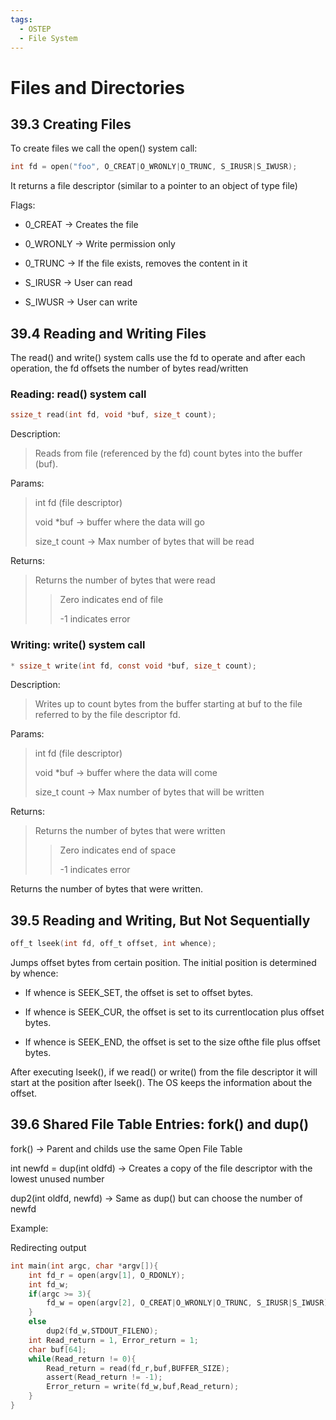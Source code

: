 ```yaml
---
tags:
  - OSTEP
  - File System
---
```


# Files and Directories

## 39.3 Creating Files
To create files we call the open() system call:

```c
int fd = open("foo", O_CREAT|O_WRONLY|O_TRUNC, S_IRUSR|S_IWUSR);
```

It returns a file descriptor (similar to a pointer to an object of type file)

Flags:

* 0_CREAT -> Creates the file

* 0_WRONLY -> Write permission only

* 0_TRUNC -> If the file exists, removes the content in it

* S_IRUSR -> User can read

* S_IWUSR -> User can write
## 39.4 Reading and Writing Files

The read() and write() system calls use the fd to operate and after each operation, the fd offsets the number of bytes read/written  

### Reading: read() system call
```c
ssize_t read(int fd, void *buf, size_t count);
```

Description:
> Reads from file (referenced by the fd) count bytes into the buffer (buf). 

Params:
> int fd (file descriptor) 
> 
> void *buf -> buffer where the data will go
>
> size_t count -> Max number of bytes that will be read 

Returns:
> Returns the number of bytes that were read
>> Zero indicates end of file
>>
>> -1 indicates error


### Writing: write() system call
```c
* ssize_t write(int fd, const void *buf, size_t count);
```

Description:
> Writes up to count bytes from the buffer starting at buf to the file referred to by the file descriptor fd.

Params:
> int fd (file descriptor) 
> 
> void *buf -> buffer where the data will come
>
> size_t count -> Max number of bytes that will be written 

Returns:
> Returns the number of bytes that were written
>> Zero indicates end of space
>>
>> -1 indicates error

Returns the number of bytes that were written.
## 39.5 Reading and Writing, But Not Sequentially
```c
off_t lseek(int fd, off_t offset, int whence);
```

Jumps offset bytes from certain position. The initial position is determined by whence:

* If whence is SEEK_SET, the offset is set to offset bytes.

* If whence is SEEK_CUR, the offset is set to its currentlocation plus offset bytes.

* If whence is SEEK_END, the offset is set to the size ofthe file plus offset bytes.

After executing lseek(), if we read() or write() from the file descriptor it will start at the position after lseek(). The OS keeps the information about the offset.
## 39.6 Shared File Table Entries: fork() and dup()

fork() -> Parent and childs use the same Open File Table

int newfd = dup(int oldfd) -> Creates a copy of the file descriptor with the lowest unused number

dup2(int oldfd, newfd) -> Same as dup() but can choose the number of newfd

Example:

Redirecting output
```c
int main(int argc, char *argv[]){
    int fd_r = open(argv[1], O_RDONLY);
    int fd_w;
    if(argc >= 3){
        fd_w = open(argv[2], O_CREAT|O_WRONLY|O_TRUNC, S_IRUSR|S_IWUSR);
    }
    else
        dup2(fd_w,STDOUT_FILENO);
    int Read_return = 1, Error_return = 1;
    char buf[64];
    while(Read_return != 0){
        Read_return = read(fd_r,buf,BUFFER_SIZE);
        assert(Read_return != -1);
        Error_return = write(fd_w,buf,Read_return);
    }
}
```